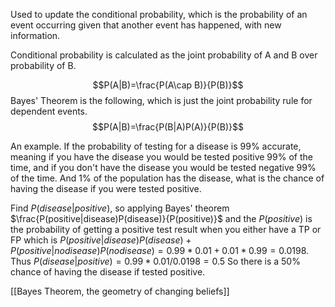 Used to update the conditional probability, which is the probability of an event occurring given that another event has happened, with new information.

Conditional probability is calculated as the joint probability of A and B over probability of B.

$$P(A|B)=\frac{P(A\cap B)}{P(B)}$$Bayes' Theorem is the following, which is just the joint probability rule for dependent events. 
$$P(A|B)=\frac{P(B|A)P(A)}{P(B)}$$

An example. If the probability of testing for a disease is 99% accurate, meaning if you have the disease you would be tested positive 99% of the time, and if you don't have the disease you would be tested negative 99% of the time. And 1% of the population has the disease, what is the chance of having the disease if you were tested positive. 

Find $P(disease|positive)$, so applying Bayes' theorem $\frac{P(positive|disease)P(disease)}{P(positive)}$ and the $P(positive)$ is the probability of getting a positive test result when you either have a TP or FP which is $P(positive|disease)P(disease)+P(positive|no disease)P(no disease) = 0.99*0.01+0.01*0.99=0.0198$.
Thus $P(disease|positive)=0.99*0.01/0.0198=0.5$ So there is a 50% chance of having the disease if tested positive.

[[Bayes Theorem, the geometry of changing beliefs]]